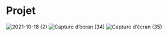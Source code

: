 # Projet
![2021-10-18 (2)](https://user-images.githubusercontent.com/87534937/137646935-f828587b-be98-4363-836c-ac3e345535d1.png)
![Capture d’écran (34)](https://user-images.githubusercontent.com/87534937/137647133-911f07ca-c104-411a-9af7-4beaa2616b25.png)
![Capture d’écran (35)](https://user-images.githubusercontent.com/87534937/137647396-6c22cb26-257f-4b6b-93f1-eb42ca0de5b6.png)




